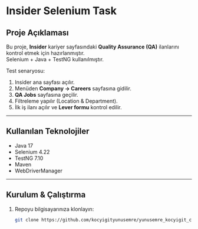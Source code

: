 # Insider Selenium Task

## Proje Açıklaması
Bu proje, **Insider** kariyer sayfasındaki **Quality Assurance (QA)** ilanlarını kontrol etmek için hazırlanmıştır.  
Selenium + Java + TestNG kullanılmıştır.  

Test senaryosu:
1. Insider ana sayfası açılır.
2. Menüden **Company → Careers** sayfasına gidilir.
3. **QA Jobs** sayfasına geçilir.
4. Filtreleme yapılır (Location & Department).
5. İlk iş ilanı açılır ve **Lever formu** kontrol edilir.

---

## Kullanılan Teknolojiler
- Java 17  
- Selenium 4.22  
- TestNG 7.10  
- Maven  
- WebDriverManager  

---

## Kurulum & Çalıştırma

1. Repoyu bilgisayarınıza klonlayın:
   ```bash
   git clone https://github.com/kocyigityunusemre/yunusemre_kocyigit_case.git
